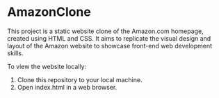 # AmazonClone

This project is a static website clone of the Amazon.com homepage, created using HTML and CSS. It aims to replicate the visual design and layout of the Amazon website to showcase front-end web development skills.

To view the website locally:

1. Clone this repository to your local machine.
2. Open index.html in a web browser.
